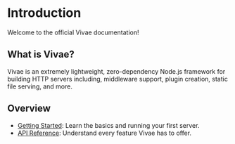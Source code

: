 # Introduction

Welcome to the official Vivae documentation!

## What is Vivae?

Vivae is an extremely lightweight, zero-dependency Node.js framework for building HTTP servers including, middleware support, plugin creation, static file serving, and more.

## Overview

- [Getting Started](https://github.com/sudo-njr/vivae/blob/main/docs/getting-started.md): Learn the basics and running your first server.
- [API Reference](https://github.com/sudo-njr/vivae/blob/main/docs/api.md): Understand every feature Vivae has to offer.
